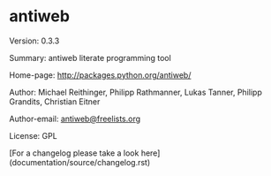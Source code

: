 # antiweb

Version: 0.3.3

Summary: antiweb literate programming tool

Home-page: http://packages.python.org/antiweb/

Author: Michael Reithinger, Philipp Rathmanner, Lukas Tanner, Philipp Grandits, Christian Eitner

Author-email: antiweb@freelists.org

License: GPL

[For a changelog please take a look here] (documentation/source/changelog.rst)